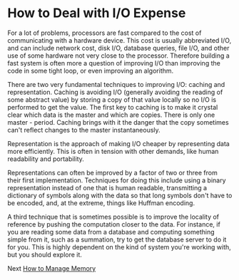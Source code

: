 # How to Deal with I/O Expense

For a lot of problems, processors are fast compared to the cost of communicating with a hardware device. This cost is usually abbreviated I/O, and can include network cost, disk I/O, database queries, file I/O, and other use of some hardware not very close to the processor. Therefore building a fast system is often more a question of improving I/O than improving the code in some tight loop, or even improving an algorithm.

There are two very fundamental techniques to improving I/O: caching and representation. Caching is avoiding I/O (generally avoiding the reading of some abstract value) by storing a copy of that value locally so no I/O is performed to get the value. The first key to caching is to make it crystal clear which data is the master and which are copies. There is only one master - period. Caching brings with it the danger that the copy sometimes can't reflect changes to the master instantaneously.

Representation is the approach of making I/O cheaper by representing data more efficiently. This is often in tension with other demands, like human readability and portability.

Representations can often be improved by a factor of two or three from their first implementation. Techniques for doing this include using a binary representation instead of one that is human readable, transmitting a dictionary of symbols along with the data so that long symbols don't have to be encoded, and, at the extreme, things like Huffman encoding.

A third technique that is sometimes possible is to improve the locality of reference by pushing the computation closer to the data. For instance, if you are reading some data from a database and computing something simple from it, such as a summation, try to get the database server to do it for you. This is highly dependent on the kind of system you're working with, but you should explore it.

Next [How to Manage Memory](09-How-to-Manage-Memory.md)